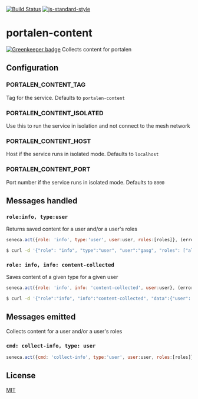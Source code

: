 [![Build Status](https://travis-ci.org/telemark/portalen-content.svg?branch=master)](https://travis-ci.org/telemark/portalen-content)
[![js-standard-style](https://img.shields.io/badge/code%20style-standard-brightgreen.svg?style=flat)](https://github.com/feross/standard)
# portalen-content

[![Greenkeeper badge](https://badges.greenkeeper.io/telemark/portalen-content.svg)](https://greenkeeper.io/)
Collects content for portalen

## Configuration

### PORTALEN_CONTENT_TAG
Tag for the service. Defaults to ```portalen-content```

### PORTALEN_CONTENT_ISOLATED
Use this to run the service in isolation and not connect to the mesh network

### PORTALEN_CONTENT_HOST
Host if the service runs in isolated mode. Defaults to ```localhost```

### PORTALEN_CONTENT_PORT
Port number if the service runs in isolated mode. Defaults to ```8000```

## Messages handled

### ```role:info, type:user```

Returns saved content for a user and/or a user's roles

```JavaScript
seneca.act({role: 'info', type:'user', user:user, roles:[roles]}, (error, data) => {})
```

```bash
$ curl -d '{"role": "info", "type":"user", "user":"gasg", "roles": ["alle", "administrasjonen"]}' -v http://localhost:8000/act
```

### ```role: info, info: content-collected```
Saves content of a given type for a given user

```JavaScript
seneca.act({role: 'info', info: 'content-collected', user:user}, (error, data) => {})
```

```bash
$ curl -d '{"role":"info", "info":"content-collected", "data":{"user": "gasg", "type": "ad", "data": ["cool"]}}' -v http://localhost:8000/act
```


## Messages emitted

Collects content for a user and/or a user's roles

### ```cmd: collect-info, type: user```

```JavaScript
seneca.act({cmd: 'collect-info', type:'user', user:user, roles:[roles]}, (error, data) => {})
```

## License
[MIT](LICENSE)